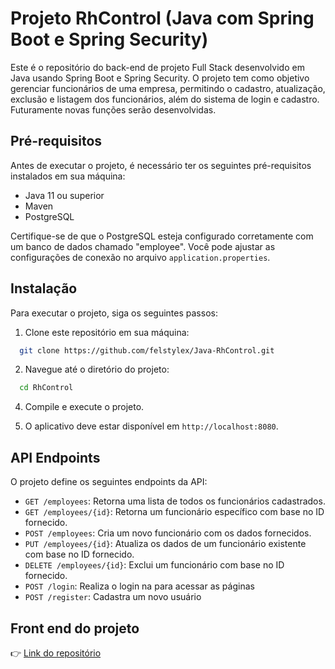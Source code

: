 # Projeto RhControl (Java com Spring Boot e Spring Security)

Este é o repositório do back-end de projeto Full Stack desenvolvido em Java usando Spring Boot e Spring Security. O projeto tem como objetivo gerenciar funcionários de uma empresa, permitindo o cadastro, atualização, exclusão e listagem dos funcionários, além do sistema de login e cadastro. Futuramente novas funções serão desenvolvidas.

## Pré-requisitos

Antes de executar o projeto, é necessário ter os seguintes pré-requisitos instalados em sua máquina:

- Java 11 ou superior
- Maven
- PostgreSQL

Certifique-se de que o PostgreSQL esteja configurado corretamente com um banco de dados chamado "employee". Você pode ajustar as configurações de conexão no arquivo `application.properties`.

## Instalação

Para executar o projeto, siga os seguintes passos:

1. Clone este repositório em sua máquina:
```bash
  git clone https://github.com/felstylex/Java-RhControl.git
```
2. Navegue até o diretório do projeto:
```bash
  cd RhControl
```

4. Compile e execute o projeto.
  
5. O aplicativo deve estar disponível em `http://localhost:8080`.

## API Endpoints

O projeto define os seguintes endpoints da API:

- `GET /employees`: Retorna uma lista de todos os funcionários cadastrados.
- `GET /employees/{id}`: Retorna um funcionário específico com base no ID fornecido.
- `POST /employees`: Cria um novo funcionário com os dados fornecidos.
- `PUT /employees/{id}`: Atualiza os dados de um funcionário existente com base no ID fornecido.
- `DELETE /employees/{id}`: Exclui um funcionário com base no ID fornecido.
- `POST /login`: Realiza o login na para acessar as páginas
- `POST /register`: Cadastra um novo usuário

## Front end do projeto
👉 [Link do repositório](https://github.com/felstylex/Angular-RhControl)
